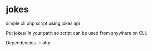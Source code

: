 # jokes
simple cli php script using jokes api

Put jokes/ in your path so script can be used from anywhere on CLI.

Dependencies -> php
